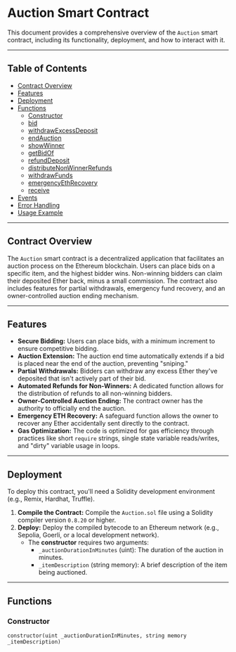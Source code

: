 # Auction Smart Contract

This document provides a comprehensive overview of the `Auction` smart contract, including its functionality, deployment, and how to interact with it.

---

## Table of Contents

-   [Contract Overview](#contract-overview)
-   [Features](#features)
-   [Deployment](#deployment)
-   [Functions](#functions)
    -   [Constructor](#constructor)
    -   [bid](#bid)
    -   [withdrawExcessDeposit](#withdrawexcessdeposit)
    -   [endAuction](#endauction)
    -   [showWinner](#showwinner)
    -   [getBidOf](#getbidof)
    -   [refundDeposit](#refunddeposit)
    -   [distributeNonWinnerRefunds](#distributenonwinnerrefunds)
    -   [withdrawFunds](#withdrawfunds)
    -   [emergencyEthRecovery](#emergencyethrecovery)
    -   [receive](#receive)
-   [Events](#events)
-   [Error Handling](#error-handling)
-   [Usage Example](#usage-example)

---

## Contract Overview

The `Auction` smart contract is a decentralized application that facilitates an auction process on the Ethereum blockchain. Users can place bids on a specific item, and the highest bidder wins. Non-winning bidders can claim their deposited Ether back, minus a small commission. The contract also includes features for partial withdrawals, emergency fund recovery, and an owner-controlled auction ending mechanism.

---

## Features

* **Secure Bidding:** Users can place bids, with a minimum increment to ensure competitive bidding.
* **Auction Extension:** The auction end time automatically extends if a bid is placed near the end of the auction, preventing "sniping."
* **Partial Withdrawals:** Bidders can withdraw any excess Ether they've deposited that isn't actively part of their bid.
* **Automated Refunds for Non-Winners:** A dedicated function allows for the distribution of refunds to all non-winning bidders.
* **Owner-Controlled Auction Ending:** The contract owner has the authority to officially end the auction.
* **Emergency ETH Recovery:** A safeguard function allows the owner to recover any Ether accidentally sent directly to the contract.
* **Gas Optimization:** The code is optimized for gas efficiency through practices like short `require` strings, single state variable reads/writes, and "dirty" variable usage in loops.

---

## Deployment

To deploy this contract, you'll need a Solidity development environment (e.g., Remix, Hardhat, Truffle).

1.  **Compile the Contract:** Compile the `Auction.sol` file using a Solidity compiler version `0.8.20` or higher.
2.  **Deploy:** Deploy the compiled bytecode to an Ethereum network (e.g., Sepolia, Goerli, or a local development network).
    * The **constructor** requires two arguments:
        * `_auctionDurationInMinutes` (uint): The duration of the auction in minutes.
        * `_itemDescription` (string memory): A brief description of the item being auctioned.

---

## Functions

### Constructor

```solidity
constructor(uint _auctionDurationInMinutes, string memory _itemDescription)
